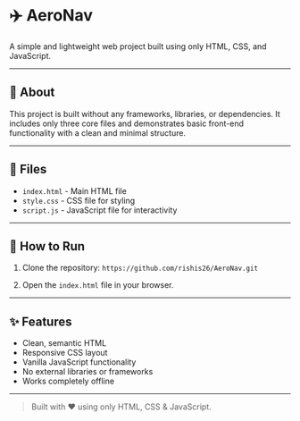 # ✈️ AeroNav

A simple and lightweight web project built using only HTML, CSS, and JavaScript.

---

## 📖 About

This project is built without any frameworks, libraries, or dependencies. It includes only three core files and demonstrates basic front-end functionality with a clean and minimal structure.

---

## 📁 Files

- `index.html` - Main HTML file  
- `style.css` - CSS file for styling  
- `script.js` - JavaScript file for interactivity  

---

## 🚀 How to Run

1. Clone the repository:
   `https://github.com/rishis26/AeroNav.git`

3. Open the `index.html` file in your browser.

---

## ✨ Features

- Clean, semantic HTML  
- Responsive CSS layout  
- Vanilla JavaScript functionality  
- No external libraries or frameworks  
- Works completely offline  


---

> Built with ❤️ using only HTML, CSS & JavaScript.
